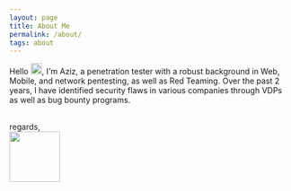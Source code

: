 ```yaml
---
layout: page
title: About Me
permalink: /about/
tags: about
---
```


Hello <img src="https://i.imgur.com/fZPfuNV.gif" width="20px">, I'm Aziz, a penetration tester with a robust background in Web, Mobile, and network pentesting, as well as Red Teaming. Over the past 2 years, I have identified security flaws in various companies through VDPs as well as bug bounty programs.

<p align=left>
  <br>
regards,
  <br>
<img src="https://i.imgur.com/IvYWWSK.png" width=90>
</p>
